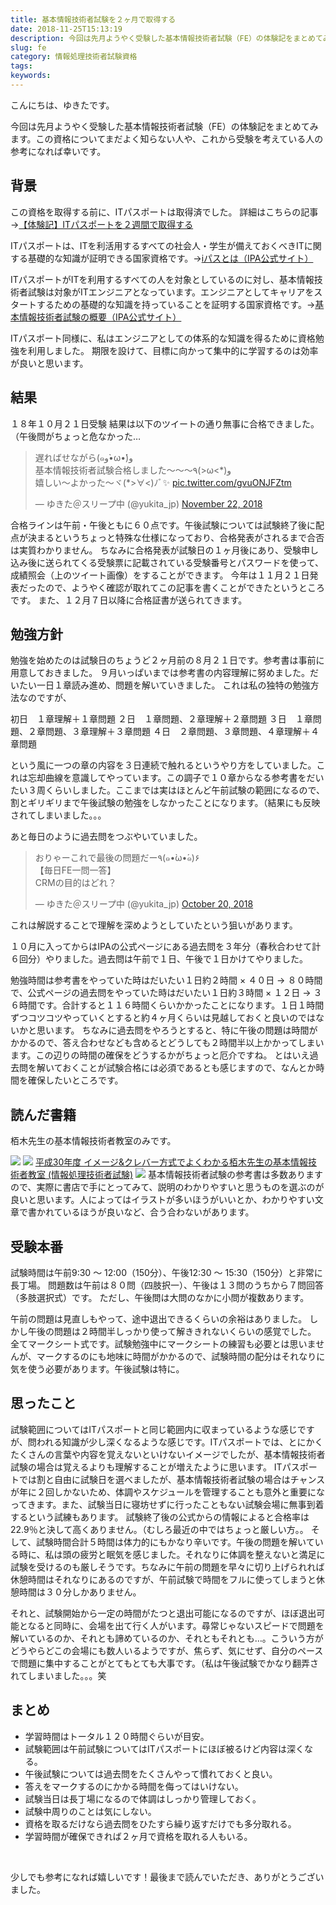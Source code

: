 ```yaml
---
title: 基本情報技術者試験を２ヶ月で取得する
date: 2018-11-25T15:13:19
description: 今回は先月ようやく受験した基本情報技術者試験（FE）の体験記をまとめてみます。この資格についてまだよく
slug: fe
category: 情報処理技術者試験資格
tags: 
keywords: 
---
```


こんにちは、ゆきたです。

今回は先月ようやく受験した基本情報技術者試験（FE）の体験記をまとめてみます。この資格についてまだよく知らない人や、これから受験を考えている人の参考になれば幸いです。

## 背景

この資格を取得する前に、ITパスポートは取得済でした。
詳細はこちらの記事→[【体験記】ITパスポートを２週間で取得する](https://creatase.info/it_passport_exp/)

ITパスポートは、ITを利活用するすべての社会人・学生が備えておくべきITに関する基礎的な知識が証明できる国家資格です。→[iパスとは（IPA公式サイト）](https://www3.jitec.ipa.go.jp/JitesCbt/html/about/about.html)

ITパスポートがITを利用するすべての人を対象としているのに対し、基本情報技術者試験は対象がITエンジニアとなっています。エンジニアとしてキャリアをスタートするための基礎的な知識を持っていることを証明する国家資格です。→[基本情報技術者試験の概要（IPA公式サイト）](https://www.jitec.ipa.go.jp/1_11seido/fe.html)

ITパスポート同様に、私はエンジニアとしての体系的な知識を得るために資格勉強を利用しました。
期限を設けて、目標に向かって集中的に学習するのは効率が良いと思います。

## 結果

１８年１０月２１日受験
結果は以下のツイートの通り無事に合格できました。（午後問がちょっと危なかった…

<blockquote class="twitter-tweet"><p lang="ja" dir="ltr">遅ればせながら(๑و•̀ω•́)و<br>基本情報技術者試験合格しました〜〜〜٩(&gt;ω&lt;*)و<br>嬉しい〜よかった〜ヾ(*&gt;∀&lt;)ﾉﾞ✨ <a href="https://t.co/gvuONJFZtm">pic.twitter.com/gvuONJFZtm</a></p>&mdash; ゆきた＠スリープ中 (@yukita_jp) <a href="https://twitter.com/yukita_jp/status/1065526718759264256?ref_src=twsrc%5Etfw">November 22, 2018</a></blockquote> <script async src="https://platform.twitter.com/widgets.js" charset="utf-8"></script>

合格ラインは午前・午後ともに６０点です。午後試験については試験終了後に配点が決まるというちょっと特殊な仕様になっており、合格発表がされるまで合否は実質わかりません。
ちなみに合格発表が試験日の１ヶ月後にあり、受験申し込み後に送られてくる受験票に記載されている受験番号とパスワードを使って、成績照会（上のツイート画像）をすることができます。
今年は１１月２１日発表だったので、ようやく確認が取れてこの記事を書くことができたというところです。
また、１２月７日以降に合格証書が送られてきます。

## 勉強方針

勉強を始めたのは試験日のちょうど２ヶ月前の８月２１日です。参考書は事前に用意しておきました。
９月いっぱいまでは参考書の内容理解に努めました。だいたい一日１章読み進め、問題を解いていきました。
これは私の独特の勉強方法なのですが、

初日　１章理解＋１章問題
２日　１章問題、２章理解＋２章問題
３日　１章問題、２章問題、３章理解＋３章問題
４日　２章問題、３章問題、４章理解＋４章問題

という風に一つの章の内容を３日連続で触れるというやり方をしていました。これは忘却曲線を意識してやっています。この調子で１０章からなる参考書をだいたい３周くらいしました。ここまでは実はほとんど午前試験の範囲になるので、割とギリギリまで午後試験の勉強をしなかったことになります。（結果にも反映されてしまいました。。。

あと毎日のように過去問をつぶやいていました。

<blockquote class="twitter-tweet"><p lang="ja" dir="ltr">おりゃーこれで最後の問題だー٩(๑•̀ω•́๑)۶<br>【毎日FE一問一答】<br>CRMの目的はどれ？</p>&mdash; ゆきた＠スリープ中 (@yukita_jp) <a href="https://twitter.com/yukita_jp/status/1053470581243277313?ref_src=twsrc%5Etfw">October 20, 2018</a></blockquote> <script async src="https://platform.twitter.com/widgets.js" charset="utf-8"></script>

これは解説することで理解を深めようとしていたという狙いがあります。

１０月に入ってからはIPAの公式ページにある過去問を３年分（春秋合わせて計６回分）やりました。過去問は午前で１日、午後で１日かけてやりました。

勉強時間は参考書をやっていた時はだいたい１日約２時間 × ４０日 → ８０時間で、公式ページの過去問をやっていた時はだいたい１日約３時間 × １２日 → ３６時間です。合計すると１１６時間くらいかかったことになります。１日１時間ずつコツコツやっていくとすると約４ヶ月くらいは見越しておくと良いのではないかと思います。
ちなみに過去問をやろうとすると、特に午後の問題は時間がかかるので、答え合わせなども含めるとどうしても２時間半以上かかってしまいます。この辺りの時間の確保をどうするかがちょっと厄介ですね。
とはいえ過去問を解いておくことが試験合格には必須であるとも感じますので、なんとか時間を確保したいところです。

## 読んだ書籍

栢木先生の基本情報技術者教室のみです。

[![](//ws-fe.amazon-adsystem.com/widgets/q?_encoding=UTF8&MarketPlace=JP&ASIN=4774193275&ServiceVersion=20070822&ID=AsinImage&WS=1&Format=_SL250_&tag=yukita2a01-22)](https://www.amazon.co.jp/gp/product/4774193275/ref=as_li_tl?ie=UTF8&camp=247&creative=1211&creativeASIN=4774193275&linkCode=as2&tag=yukita2a01-22&linkId=a61bd1701666b3444816e272d0f79b4d) ![](//ir-jp.amazon-adsystem.com/e/ir?t=yukita2a01-22&l=am2&o=9&a=4774193275)
[平成30年度 イメージ&クレバー方式でよくわかる栢木先生の基本情報技術者教室 (情報処理技術者試験)](https://www.amazon.co.jp/gp/product/4774193275/ref=as_li_tl?ie=UTF8&camp=247&creative=1211&creativeASIN=4774193275&linkCode=as2&tag=yukita2a01-22&linkId=0cd7b1727c34f8efdb811c451a4d785e) ![](//ir-jp.amazon-adsystem.com/e/ir?t=yukita2a01-22&l=am2&o=9&a=4774193275)
基本情報技術者試験の参考書は多数ありますので、実際に書店で手にとってみて、説明のわかりやすいと思うものを選ぶのが良いと思います。人によってはイラストが多いほうがいいとか、わかりやすい文章で書かれているほうが良いなど、合う合わないがあります。

## 受験本番

試験時間は午前9:30 〜 12:00（150分）、午後12:30 〜 15:30（150分）と非常に長丁場。
問題数は午前は８０問（四肢択一）、午後は１３問のうちから７問回答（多肢選択式）です。
ただし、午後問は大問のなかに小問が複数あります。

午前の問題は見直しもやって、途中退出できるくらいの余裕はありました。
しかし午後の問題は２時間半しっかり使って解ききれないくらいの感覚でした。
全てマークシート式です。試験勉強中にマークシートの練習も必要とは思いませんが、マークするのにも地味に時間がかかるので、試験時間の配分はそれなりに気を使う必要があります。午後試験は特に。

## 思ったこと

試験範囲についてはITパスポートと同じ範囲内に収まっているような感じですが、問われる知識が少し深くなるような感じです。ITパスポートでは、とにかくたくさんの言葉や内容を覚えないといけないイメージでしたが、基本情報技術者試験の場合は覚えるよりも理解することが増えたように思います。
ITパスポートでは割と自由に試験日を選べましたが、基本情報技術者試験の場合はチャンスが年に２回しかないため、体調やスケジュールを管理することも意外と重要になってきます。また、試験当日に寝坊せずに行ったこともない試験会場に無事到着するという試練もあります。
試験終了後の公式からの情報によると合格率は22.9％と決して高くありません。（むしろ最近の中ではちょっと厳しい方。。
そして、試験時間合計５時間は体力的にもかなり辛いです。午後の問題を解いている時に、私は頭の疲労と眠気を感じました。それなりに体調を整えないと満足に試験を受けるのも厳しそうです。ちなみに午前の問題を早々に切り上げられれば休憩時間はそれなりにあるのですが、午前試験で時間をフルに使ってしまうと休憩時間は３０分しかありません。

それと、試験開始から一定の時間がたつと退出可能になるのですが、ほぼ退出可能となると同時に、会場を出て行く人がいます。尋常じゃないスピードで問題を解いているのか、それとも諦めているのか、それともそれとも…。こういう方がどうやらどこの会場にも数人いるようですが、焦らず、気にせず、自分のペースで問題に集中することがとてもとても大事です。（私は午後試験でかなり翻弄されてしまいました。。。笑

## まとめ

- 学習時間はトータル１２０時間ぐらいが目安。
- 試験範囲は午前試験についてはITパスポートにほぼ被るけど内容は深くなる。
- 午後試験については過去問をたくさんやって慣れておくと良い。
- 答えをマークするのにかかる時間を侮ってはいけない。
- 試験当日は長丁場になるので体調はしっかり管理しておく。
- 試験中周りのことは気にしない。
- 資格を取るだけなら過去問をひたすら繰り返すだけでも多分取れる。
- 学習時間が確保できれば２ヶ月で資格を取れる人もいる。

&nbsp;

少しでも参考になれば嬉しいです！最後まで読んでいただき、ありがとうございました。

